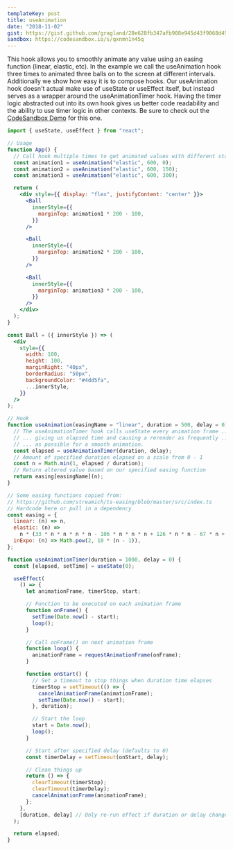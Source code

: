 ```yaml
---
templateKey: post
title: useAnimation
date: "2018-11-02"
gist: https://gist.github.com/gragland/28e628fb347afb908e945d43f9068d45
sandbox: https://codesandbox.io/s/qxnmn1n45q
---
```


This hook allows you to smoothly animate any value using an easing function (linear, elastic, etc). In the example we call the useAnimation hook three times to animated three balls on to the screen at different intervals. Additionally we show how easy it is to compose hooks. Our useAnimation hook doesn't actual make use of useState or useEffect itself, but instead serves as a wrapper around the useAnimationTimer hook. Having the timer logic abstracted out into its own hook gives us better code readability and the ability to use timer logic in other contexts. Be sure to check out the [CodeSandbox Demo](https://codesandbox.io/s/qxnmn1n45q) for this one.

```jsx
import { useState, useEffect } from "react";

// Usage
function App() {
  // Call hook multiple times to get animated values with different start delays
  const animation1 = useAnimation("elastic", 600, 0);
  const animation2 = useAnimation("elastic", 600, 150);
  const animation3 = useAnimation("elastic", 600, 300);

  return (
    <div style={{ display: "flex", justifyContent: "center" }}>
      <Ball
        innerStyle={{
          marginTop: animation1 * 200 - 100,
        }}
      />

      <Ball
        innerStyle={{
          marginTop: animation2 * 200 - 100,
        }}
      />

      <Ball
        innerStyle={{
          marginTop: animation3 * 200 - 100,
        }}
      />
    </div>
  );
}

const Ball = ({ innerStyle }) => (
  <div
    style={{
      width: 100,
      height: 100,
      marginRight: "40px",
      borderRadius: "50px",
      backgroundColor: "#4dd5fa",
      ...innerStyle,
    }}
  />
);

// Hook
function useAnimation(easingName = "linear", duration = 500, delay = 0) {
  // The useAnimationTimer hook calls useState every animation frame ...
  // ... giving us elapsed time and causing a rerender as frequently ...
  // ... as possible for a smooth animation.
  const elapsed = useAnimationTimer(duration, delay);
  // Amount of specified duration elapsed on a scale from 0 - 1
  const n = Math.min(1, elapsed / duration);
  // Return altered value based on our specified easing function
  return easing[easingName](n);
}

// Some easing functions copied from:
// https://github.com/streamich/ts-easing/blob/master/src/index.ts
// Hardcode here or pull in a dependency
const easing = {
  linear: (n) => n,
  elastic: (n) =>
    n * (33 * n * n * n * n - 106 * n * n * n + 126 * n * n - 67 * n + 15),
  inExpo: (n) => Math.pow(2, 10 * (n - 1)),
};

function useAnimationTimer(duration = 1000, delay = 0) {
  const [elapsed, setTime] = useState(0);

  useEffect(
    () => {
      let animationFrame, timerStop, start;

      // Function to be executed on each animation frame
      function onFrame() {
        setTime(Date.now() - start);
        loop();
      }

      // Call onFrame() on next animation frame
      function loop() {
        animationFrame = requestAnimationFrame(onFrame);
      }

      function onStart() {
        // Set a timeout to stop things when duration time elapses
        timerStop = setTimeout(() => {
          cancelAnimationFrame(animationFrame);
          setTime(Date.now() - start);
        }, duration);

        // Start the loop
        start = Date.now();
        loop();
      }

      // Start after specified delay (defaults to 0)
      const timerDelay = setTimeout(onStart, delay);

      // Clean things up
      return () => {
        clearTimeout(timerStop);
        clearTimeout(timerDelay);
        cancelAnimationFrame(animationFrame);
      };
    },
    [duration, delay] // Only re-run effect if duration or delay changes
  );

  return elapsed;
}
```
